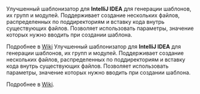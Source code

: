 Улучшенный шаблонизатор для **IntelliJ IDEA** для генерации шаблонов, их групп и модулей.
Поддерживает создание нескольких файлов, распределенных по поддиректориям и вставку кода внутрь существующих файлов.
Позволяет использовать параметры, значение которых нужно вводить при создании шаблона. 

Подробнее в [Wiki](../../wiki)
Улучшенный шаблонизатор для **IntelliJ IDEA** для генерации шаблонов, их групп и модулей.
Поддерживает создание нескольких файлов, распределенных по поддиректориям и вставку кода внутрь существующих файлов.
Позволяет использовать параметры, значение которых нужно вводить при создании шаблона. 

Подробнее в [Wiki](wiki).
